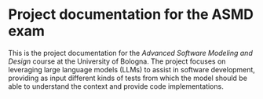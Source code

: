# Project documentation for the ASMD exam

This is the project documentation for the *Advanced Software Modeling and Design* course at the University of Bologna. The project focuses on leveraging large language models (LLMs) to assist in software development, providing as input different kinds of tests from which the model should be able to understand the context and provide code implementations.

